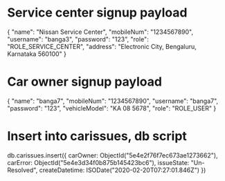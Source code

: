 # Service center signup payload
{
	"name": "Nissan Service Center",
	"mobileNum": "1234567890",
	"username": "banga3",
	"password": "123",
	"role": "ROLE_SERVICE_CENTER",
	"address": "Electronic City, Bengaluru, Karnataka 560100"
}

# Car owner signup payload
{
	"name": "banga7",
	"mobileNum": "1234567890",
	"username": "banga7",
	"password": "123",
	"vehicleModel": "KA 08 5678",
	"role": "ROLE_USER"
}

# Insert into carissues, db script
db.carissues.insert({
  carOwner: ObjectId("5e4e2f76f7ec673ae1273662"),
  carError: ObjectId("5e4e3d34f0b875b145423bc6"),
  issueState: "Un-Resolved",
  createDatetime: ISODate("2020-02-20T07:27:01.846Z")
})